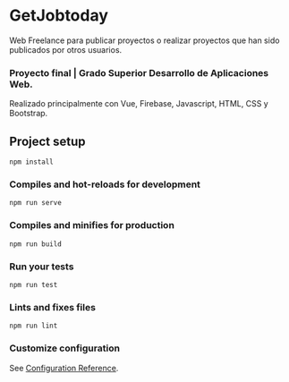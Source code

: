 # GetJobtoday

Web Freelance para publicar proyectos o realizar proyectos que han sido publicados por otros usuarios.

### Proyecto final | Grado Superior Desarrollo de Aplicaciones Web.

Realizado principalmente con Vue, Firebase, Javascript, HTML, CSS y Bootstrap.

## Project setup
```
npm install
```

### Compiles and hot-reloads for development
```
npm run serve
```

### Compiles and minifies for production
```
npm run build
```

### Run your tests
```
npm run test
```

### Lints and fixes files
```
npm run lint
```

### Customize configuration
See [Configuration Reference](https://cli.vuejs.org/config/).
